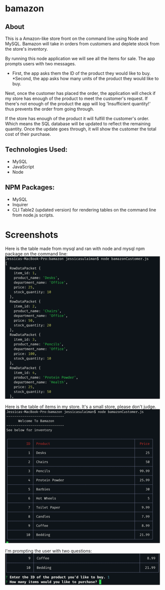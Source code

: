# bamazon

## About 
This is a Amazon-like store front on the command line using Node and MySQL. Bamazon will take in orders from customers and deplete stock from the store's inventory. 

By running this node application we will see all the items for sale. The app prompts users with two messages. 
* First, the app asks them the ID of the product they would like to buy. 
*Second, the app asks how many units of the product they would like to buy.

Next, once the customer has placed the order, the application will check if my store has enough of the product to meet the customer's request. If there's not enough of the product the app will log 'Insufficient quantity!' thus prevents the order from going through.

If the store has enough of the product it will fulfill the customer's order. Which means the SQL database will be updated to reflect the remaining quantity. Once the update goes through, it will show the customer the total cost of their purchase.

## Technologies Used:
* MySQL
* JavaScript
* Node

## NPM Packages:
* MySQL
* Inquirer 
* CLI Table2 (updated version) for rendering tables on the command line from node.js scripts.

# Screenshots
Here is the table made from mysql and ran with node and mysql npm package on the command line:
![](screenshots/1.png)

Here is the table of items in my store. It's a small store, please don't judge. 
![](screenshots/2.png)

I'm prompting the user with two questions:
![](screenshots/4.png)